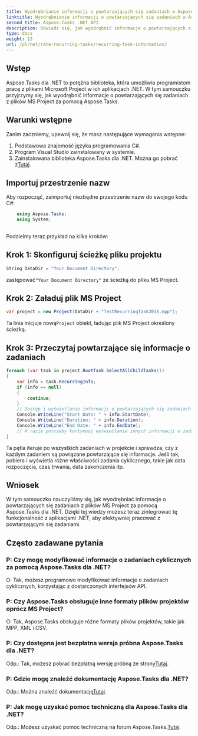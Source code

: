 ```yaml
---
title: Wyodrębnianie informacji o powtarzających się zadaniach w Aspose.Tasks
linktitle: Wyodrębnianie informacji o powtarzających się zadaniach w Aspose.Tasks
second_title: Aspose.Tasks .NET API
description: Dowiedz się, jak wyodrębnić informacje o powtarzających się zadaniach z plików MS Project za pomocą Aspose.Tasks dla .NET. Łatwa integracja dla programistów .NET.
type: docs
weight: 13
url: /pl/net/rate-recurring-tasks/recurring-task-information/
---
```

## Wstęp
Aspose.Tasks dla .NET to potężna biblioteka, która umożliwia programistom pracę z plikami Microsoft Project w ich aplikacjach .NET. W tym samouczku przyjrzymy się, jak wyodrębnić informacje o powtarzających się zadaniach z plików MS Project za pomocą Aspose.Tasks.
## Warunki wstępne
Zanim zaczniemy, upewnij się, że masz następujące wymagania wstępne:
1. Podstawowa znajomość języka programowania C#.
2. Program Visual Studio zainstalowany w systemie.
3.  Zainstalowana biblioteka Aspose.Tasks dla .NET. Można go pobrać z[Tutaj](https://releases.aspose.com/tasks/net/).
## Importuj przestrzenie nazw
Aby rozpocząć, zaimportuj niezbędne przestrzenie nazw do swojego kodu C#:
```csharp
    using Aspose.Tasks;
    using System;
    
```
Podzielmy teraz przykład na kilka kroków:
## Krok 1: Skonfiguruj ścieżkę pliku projektu
```csharp
String DataDir = "Your Document Directory";
```
 zastępować`"Your Document Directory"` ze ścieżką do pliku MS Project.
## Krok 2: Załaduj plik MS Project
```csharp
var project = new Project(DataDir + "TestRecurringTask2016.mpp");
```
 Ta linia inicjuje nową`Project` obiekt, ładując plik MS Project określony ścieżką.
## Krok 3: Przeczytaj powtarzające się informacje o zadaniach
```csharp
foreach (var task in project.RootTask.SelectAllChildTasks())
{
    var info = task.RecurringInfo;
    if (info == null)
    {
        continue;
    }
    // Dostęp i wyświetlanie informacji o powtarzających się zadaniach
    Console.WriteLine("Start Date: " + info.StartDate);
    Console.WriteLine("Duration: " + info.Duration);
    Console.WriteLine("End Date: " + info.EndDate);
    // W razie potrzeby kontynuuj wyświetlanie innych informacji o zadaniach cyklicznych
}
```
Ta pętla iteruje po wszystkich zadaniach w projekcie i sprawdza, czy z każdym zadaniem są powiązane powtarzające się informacje. Jeśli tak, pobiera i wyświetla różne właściwości zadania cyklicznego, takie jak data rozpoczęcia, czas trwania, data zakończenia itp.
## Wniosek
W tym samouczku nauczyliśmy się, jak wyodrębniać informacje o powtarzających się zadaniach z plików MS Project za pomocą Aspose.Tasks dla .NET. Dzięki tej wiedzy możesz teraz zintegrować tę funkcjonalność z aplikacjami .NET, aby efektywniej pracować z powtarzającymi się zadaniami.
## Często zadawane pytania
### P: Czy mogę modyfikować informacje o zadaniach cyklicznych za pomocą Aspose.Tasks dla .NET?
O: Tak, możesz programowo modyfikować informacje o zadaniach cyklicznych, korzystając z dostarczonych interfejsów API.
### P: Czy Aspose.Tasks obsługuje inne formaty plików projektów oprócz MS Project?
O: Tak, Aspose.Tasks obsługuje różne formaty plików projektów, takie jak MPP, XML i CSV.
### P: Czy dostępna jest bezpłatna wersja próbna Aspose.Tasks dla .NET?
 Odp.: Tak, możesz pobrać bezpłatną wersję próbną ze strony[Tutaj](https://releases.aspose.com/).
### P: Gdzie mogę znaleźć dokumentację Aspose.Tasks dla .NET?
 Odp.: Można znaleźć dokumentację[Tutaj](https://reference.aspose.com/tasks/net/).
### P: Jak mogę uzyskać pomoc techniczną dla Aspose.Tasks dla .NET?
Odp.: Możesz uzyskać pomoc techniczną na forum Aspose.Tasks.[Tutaj](https://forum.aspose.com/c/tasks/15).
